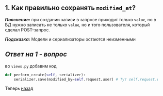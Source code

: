 ## 1. Как правильно сохранять `modified_at`?
_**Пояснение:**_ при создании записи в запросе приходит только `value`, но в БД нужно записать не только `value`, но и того 
пользователя, который сделал POST-запрос.

_**Подсказка:**_ Модели и сериализаторы остаются неизменными

## *Ответ на 1 - вопрос*
во `views.py` добавим код
```python
def perform_create(self, serializer):
    serializer.save(modified_by=self.request.user) # Тут self.request.user выводит текущего user по request
```

Теперь [назад](https://github.com/man780/django)